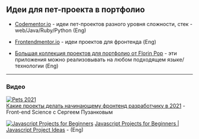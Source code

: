 ## Идеи для пет-проекта в портфолио ##

- [Сodementor.io](https://www.codementor.io/projects) - идеи пет-проектов разного уровня сложности, стек - web/Java/Ruby/Python (Eng) 

- [Frontendmentor.io](https://www.frontendmentor.io/challenges?sort=difficulty|asc) - идеи проектов для фронтенда (Eng)

- [Большая коллекция проектов для портфолио от Florin Pop](https://github.com/florinpop17/app-ideas) - эти приложения можно реализовывать на любом подходящем языке/технологии (Eng)

---

### Видео ###

[![Pets 2021](http://img.youtube.com/vi/0ue4Z3W0x60/0.jpg)](https://youtu.be/0ue4Z3W0x60)  
[Какие проекты делать начинающему фронтенд разработчику в 2021](https://youtu.be/0ue4Z3W0x60) - Front-end Science c Сергеем Пузанковым 


[![Javascript Projects for Beginners](http://img.youtube.com/vi/DL29upwFESQ/0.jpg)](https://youtu.be/DL29upwFESQ) 
[Javascript Projects for Beginners | Javascript Project Ideas](https://youtu.be/DL29upwFESQ) - (Eng)

